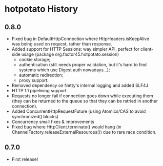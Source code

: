 hotpotato History
=================

0.8.0
------------
* Fixed bug in DefaultHttpConnection where HttpHeaders.isKeepAlive was being used on request, rather than response.
* Added support for HTTP Sessions: way simpler API, perfect for client-side usage (package org.factor45.hotpotato.session)
  - cookie storage;
  - authentication (still needs proper validation, but it's hard to find systems which use Digest auth nowadays...);
  - automatic redirection;
  - proxy support.
* Removed dependency on Netty's internal logging and added SLF4J
* HTTP 1.1 pipelining support
* Requests no longer fail if connection goes down while executing them (they can be returned to the queue so that they can be retried in another connection).
* Added ConcurrentHttpRequestFuture (using Atomics/CAS to avoid synchronized() blocks) 
* Concurrency small fixes & improvements
* Fixed bug where HttpClient.terminate() would hang (in ChannelFactory.releaseExternalResources()) due to rare race condition.

0.7.0
-----
* First release!